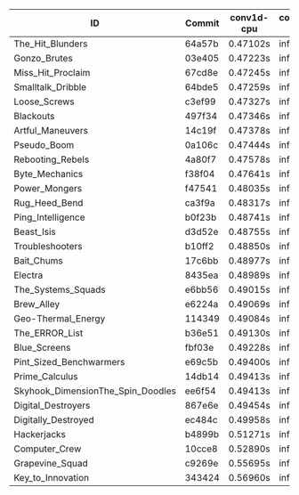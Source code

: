 |ID|Commit|conv1d-cpu|conv1d-gpu|DWSPConv2D-gpu|gemm-gpu|avg|
|-|-|-|-|-|-|-|
|The_Hit_Blunders|64a57b|0.47102s|infs|infs|4.53860s|infs|
|Gonzo_Brutes|03e405|0.47223s|infs|infs|4.55150s|infs|
|Miss_Hit_Proclaim|67cd8e|0.47245s|infs|infs|4.53123s|infs|
|Smalltalk_Dribble|64bde5|0.47259s|infs|infs|4.54679s|infs|
|Loose_Screws|c3ef99|0.47327s|infs|infs|4.58471s|infs|
|Blackouts|497f34|0.47346s|infs|infs|4.54335s|infs|
|Artful_Maneuvers|14c19f|0.47378s|infs|infs|4.37971s|infs|
|Pseudo_Boom|0a106c|0.47444s|infs|infs|4.54177s|infs|
|Rebooting_Rebels|4a80f7|0.47578s|infs|infs|4.56453s|infs|
|Byte_Mechanics|f38f04|0.47641s|infs|infs|4.54495s|infs|
|Power_Mongers|f47541|0.48035s|infs|infs|4.41956s|infs|
|Rug_Heed_Bend|ca3f9a|0.48317s|infs|infs|4.38164s|infs|
|Ping_Intelligence|b0f23b|0.48741s|infs|infs|4.37877s|infs|
|Beast_Isis|d3d52e|0.48755s|infs|infs|4.37390s|infs|
|Troubleshooters|b10ff2|0.48850s|infs|infs|4.37885s|infs|
|Bait_Chums|17c6bb|0.48977s|infs|infs|4.38135s|infs|
|Electra|8435ea|0.48989s|infs|infs|4.39291s|infs|
|The_Systems_Squads|e6bb56|0.49015s|infs|infs|4.42171s|infs|
|Brew_Alley|e6224a|0.49069s|infs|infs|4.36490s|infs|
|Geo-Thermal_Energy|114349|0.49084s|infs|infs|4.37533s|infs|
|The_ERROR_List|b36e51|0.49130s|infs|infs|4.42314s|infs|
|Blue_Screens|fbf03e|0.49228s|infs|infs|4.37912s|infs|
|Pint_Sized_Benchwarmers|e69c5b|0.49400s|infs|infs|4.38137s|infs|
|Prime_Calculus|14db14|0.49413s|infs|infs|4.37640s|infs|
|Skyhook_DimensionThe_Spin_Doodles|ee6f54|0.49413s|infs|infs|4.37322s|infs|
|Digital_Destroyers|867e6e|0.49454s|infs|infs|4.57294s|infs|
|Digitally_Destroyed|ec484c|0.49958s|infs|infs|4.38693s|infs|
|Hackerjacks|b4899b|0.51271s|infs|infs|4.53849s|infs|
|Computer_Crew|10cce8|0.52890s|infs|infs|4.53449s|infs|
|Grapevine_Squad|c9269e|0.55695s|infs|infs|4.55082s|infs|
|Key_to_Innovation|343424|0.56960s|infs|infs|4.53907s|infs|
